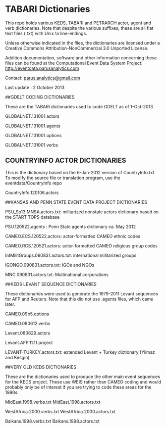 TABARI Dictionaries
============

This repo holds various KEDS, TABARI and PETRARCH actor, agent and verb dictionaries. 
Note that despite the various suffixes, these are all flat text files (.txt) with Unix
\n line-endings. 

Unless otherwise indicated in the files, the dictionaries are licensed under a 
Creative Commons Attribution-NonCommercial 3.0 Unported License.

Addition documentation, software and other information concerning these files can be found
at the Computational Event Data System Project: http://eventdata.parusanalytics.com

Contact: parus.analytics@gmail.com

Last update : 2 October 2013

##GDELT CODING DICTIONARIES 

These are the TABARI dictionaries used to code GDELT as of 1-Oct-2013

GLOBALNET.131001.actors

GLOBALNET.131001.agents

GLOBALNET.131001.options

GLOBALNET.131001.verbs


## COUNTRYINFO ACTOR DICTIONARIES 

This is the dictionary based on the 6-Jan-2012 version of CountryInfo.txt. To modify
the source file or translation program, use the eventdata/CountryInfo repo

CountryInfo.120106.actors

##KANSAS AND PENN STATE EVENT DATA PROJECT DICTIONARIES 

PSU_Sp13.MNSA.actors.txt: militarized nonstate actors dictionary based on the START TOPS
                          database 

PSU.120522.agents : Penn State agents dictionary ca. May 2012

CAMEO.ECS.120522.actors: actor-formatted CAMEO ethnic codes

CAMEO.RCS.120521.actors: actor-formatted CAMEO religious group codes

IntMilitGroups.090831.actors.txt: international militarized groups

IGONGO.090831.actors.txt: IGOs and NGOs

MNC.090831.actors.txt: Multinational corporations


##KEDS LEVANT SEQUENCE DICTIONARIES 

These dictionaries were used to generate the 1979-2011 Levant sequences for AFP and
Reuters. Note that this did not use .agents files, which came later.

CAMEO.09b5.options

CAMEO.080612.verbs

Levant.080629.actors

Levant.AFP.11.11.project

LEVANT-TURKEY.actors.txt: extended Levant + Turkey dictionary (Yilmaz and Kesgin)


##VERY OLD KEDS DICTIONARIES 

These are the dictionaries used to produce the other main event sequences for the KEDS 
project. These use WEIS rather than CAMEO coding and would probably only be of 
interest if you are trying to code these areas for the 1990s.

MidEast.1998.verbs.txt
MidEast.1998.actors.txt

WestAfrica.2000.verbs.txt
WestAfrica.2000.actors.txt

Balkans.1998.verbs.txt
Balkans.1998.actors.txt

